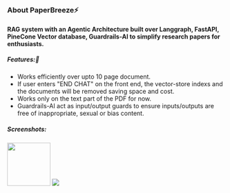 ### About PaperBreeze⚡

#### RAG system with an Agentic Architecture built over Langgraph, FastAPI, PineCone Vector database, Guardrails-AI to simplify research papers for enthusiasts.

##### Features:🌟
- Works efficiently over upto 10 page document.
- If user enters "END CHAT" on the front end, the vector-store indexs and the documents will be removed saving space and cost.
- Works only on the text part of the PDF for now.
- Guardrails-AI act as input/output guards to ensure inputs/outputs are free of inappropriate, sexual or bias content.

##### Screenshots:
<image src='guardrails.png' width='100px' height='100px'>
<image src='index.png'>
